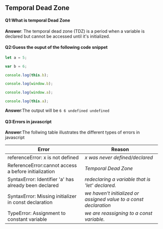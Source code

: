 ## Temporal Dead Zone 

#### Q1:What is temporal Dead Zone

**Answer**: The temporal dead zone (TDZ) is a period when a variable is declared but cannot be accessed until it's initialized.

#### Q2:Guess the ouput of the following code snippet 

```javascript
let a = 5;

var b = 6;

console.log(this.b);

console.log(window.b);

console.log(window.a);

console.log(this.a);
```

**Answer**:The output will be `6 6 undefined undefined`

#### Q3:Errors in javascript 

**Answer**:The follwing table illustrates the different types of errors in javascript

| Error                                                 | Reason                                                       |
| ----------------------------------------------------- | ------------------------------------------------------------ |
| referenceError: x is not defined                      | *x was never defined/declared*                               |
| ReferenceError:cannot access a before initialization  | *Temporal Dead Zone*                                         |
| SyntaxError: Identifier 'a' has already been declared | *redeclaring a variable that is 'let' declared.*             |
| SyntaxError: Missing initializer in const declaration | *we haven't initialized or assigned value to a const declaration* |
| TypeError: Assignment to constant variable            | *we are reassigning to a const variable.*                    |

